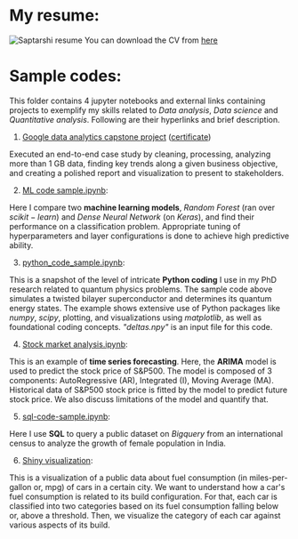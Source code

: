 # My resume:

![Saptarshi resume](https://github.com/user-attachments/assets/76aa171a-eb15-4a81-8f6d-8b62f45f2cf3)
You can download the CV from [here](https://github.com/user-attachments/files/18562098/Saptarshi.resume.pdf)

# Sample codes:

This folder contains 4 jupyter notebooks and external links containing projects to exemplify my skills related to $Data$ $analysis$, $Data$ $science$ and $Quantitative$ $analysis$. Following are their hyperlinks and brief description.

1. [Google data analytics capstone project](https://github.com/SaptarshiBiswaa/google-data-analytics-capstone-project-1) ([certificate](https://www.coursera.org/account/accomplishments/verify/ORHFBHSEKEV6?utm_source=link&utm_medium=certificate&utm_content=cert_image&utm_campaign=sharing_cta&utm_product=course))

Executed an end-to-end case study by cleaning, processing, analyzing more than 1 GB data, finding key trends along a given business objective, and creating a polished report and visualization to present to stakeholders.

2. [ML code sample.ipynb](https://github.com/SaptarshiBiswaa/sample_projects/blob/main/ML%20code%20sample.ipynb):

Here I compare two **machine learning models**, $Random$ $Forest$ (ran over $scikit-learn$) and $Dense$ $Neural$ $Network$ (on $Keras$), and find their performance on a classification problem. Appropriate tuning of hyperparameters and layer configurations is done to achieve high predictive ability.

3. [python_code_sample.ipynb](https://github.com/SaptarshiBiswaa/sample_projects/blob/main/Python_code_sample.ipynb):

This is a snapshot of the level of intricate **Python coding** I use in my PhD research related to quantum physics problems. The sample code above simulates a twisted bilayer superconductor and determines its quantum energy states. The example shows extensive use of Python packages like $numpy$, $scipy$, plotting, and visualizations using $matplotlib$, as well as foundational coding concepts. *"deltas.npy"* is an input file for this code.

4. [Stock market analysis.ipynb](https://github.com/SaptarshiBiswaa/sample_projects/blob/main/Stock%20market%20analysis.ipynb):

This is an example of **time series forecasting**. Here, the **ARIMA** model is used to predict the stock price of S&P500. The model is composed of 3 components: AutoRegressive (AR), Integrated (I), Moving Average (MA). Historical data of S&P500 stock price is fitted by the model to predict future stock price. We also discuss limitations of the model and quantify that.

5. [sql-code-sample.ipynb](https://github.com/SaptarshiBiswaa/sample_projects/blob/main/sql-code-sample.ipynb):

Here I use **SQL** to query a public dataset on $Bigquery$ from an international census to analyze the growth of female population in India.

6. [Shiny visualization](https://xlf8g9-saptarshi-biswas.shinyapps.io/cars1/):
  
This is a visualization of a public data about fuel consumption (in miles-per-gallon or, mpg) of cars in a certain city. We want to understand how a car's fuel consumption is related to its build configuration. For that, each car is classified into two categories based on its fuel consumption falling below or, above a threshold. Then, we visualize the category of each car against various aspects of its build.
